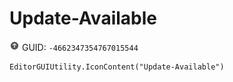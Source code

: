 # Update-Available
![](/img/Update-Available.png)
GUID: `-4662347354767015544`
```
EditorGUIUtility.IconContent("Update-Available")
```
